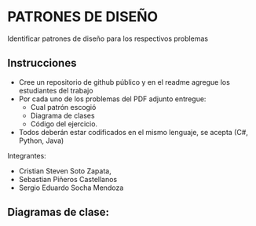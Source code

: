 # PATRONES DE DISEÑO

Identificar patrones de diseño para los respectivos problemas


## Instrucciones
  + Cree un repositorio de github público y en el readme agregue los estudiantes del trabajo
  + Por cada uno de los problemas del PDF adjunto entregue:
      + Cual patrón escogió
      + Diagrama de clases
      + Código del ejercicio.
  + Todos deberán estar codificados en el mismo lenguaje, se acepta (C#, Python, Java)



Integrantes: 
+ Cristian Steven Soto Zapata,
+ Sebastian Piñeros Castellanos
+ Sergio Eduardo Socha Mendoza


## Diagramas de clase:
